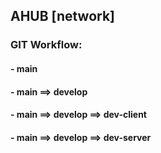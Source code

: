 ## AHUB [network]

### GIT Workflow: 

#### - main
#### - main ==> develop
#### - main ==> develop ==> dev-client
#### - main ==> develop ==> dev-server